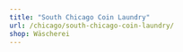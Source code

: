 ```yaml
---
title: "South Chicago Coin Laundry"
url: /chicago/south-chicago-coin-laundry/
shop: Wäscherei
---
```

